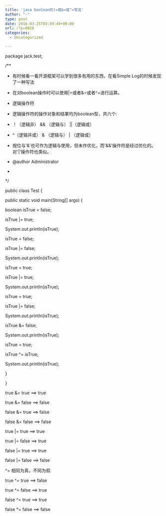 ```yaml
---
title: 'java boolean的|=或&=或^=写法'
author: "-"
type: post
date: 2016-03-25T03:59:49+00:00
url: /?p=8828
categories:
  - Uncategorized

---
```

package jack.test;

/**
  
* 有时候看一看开源框架可以学到很多有用的东西，在看Simple Log的时候发现了一种写法
  
* 在对boolean操作时可以使用|=或者&=或者^=进行运算。
  
* 逻辑操作符
  
* 逻辑操作符的操作对象和结果均为boolean型，共六个: 
  
* ！（逻辑非） && （逻辑与） ||（逻辑或）
  
* ^（逻辑并或） & （逻辑与） | （逻辑或）
  
* 按位与'&'也可作为逻辑与使用，但未作优化，而'&&'操作符是经过优化的。对'|'操作符也类似。
  
* @author Administrator
  
*
  
*/
  
public class Test {

public static void main(String[] args) {
  
boolean isTrue = false;
  
isTrue |= true;
  
System.out.println(isTrue);

isTrue = false;
  
isTrue |= false;
  
System.out.println(isTrue);

isTrue = true;
  
isTrue |= true;
  
System.out.println(isTrue);

isTrue = true;
  
isTrue |= false;
  
System.out.println(isTrue);
  
isTrue &= false;
  
System.out.println(isTrue);
  
isTrue = true;
  
isTrue ^= isTrue;
  
System.out.println(isTrue);
  
}
  
}

true &= true ==> true
  
true &= false ==> false
  
false &= true ==> false
  
false &= false ==> false
  
true |= true ==> true
  
true |= false ==> true
  
false |= true ==> true
  
false |= false ==> false
  
^= 相同为真，不同为假
  
true ^= true ==> false
  
true ^= false ==> true
  
false ^= true ==> true
  
false ^= false ==> false